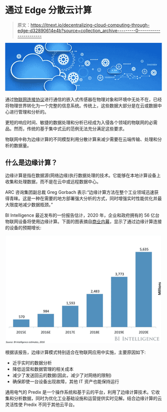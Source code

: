 # 通过 Edge 分散云计算

> 原文：<https://itnext.io/decentralizing-cloud-computing-through-edge-d32890614e4b?source=collection_archive---------0----------------------->

![](img/6b666e4b8288f536b8ec46ec13962cc1.png)

通过[物联网连接协议](http://www.postscapes.com/internet-of-things-protocols/)进行通信的嵌入式传感器在物理对象和环境中无处不在，已经将物理世界转化为一个完整的信息系统。传统上，这些数据大部分是在云或数据中心进行管理和分析的。

更短的响应时间、敏捷的数据处理和分析已经成为入侵各个领域的物联网的必需品。然而，传统的基于集中式云的范例无法充分满足这些要求。

物联网中称为边缘计算的不同模型利用分散计算来减少需要在云端传输、处理和分析的数据量。

## **什么是边缘计算？**

边缘计算是指在数据源(网络边缘)执行数据处理的技术。它能够在本地计算设备上收集和处理数据，而不是在云中或远程数据中心。

ARC 咨询集团副总裁 Greg Gorbach 表示:“边缘计算方法在整个工业领域迅速获得青睐。这是一种在需要的地方部署强大分析的方式，同时增强实时性能优化并最大限度地减少数据瓶颈。”

BI Intelligence 最近发布的一份报告估计，2020 年，企业和政府拥有的 56 亿台物联网设备将使用边缘计算。下面的图表摘自[商业内幕](http://uk.businessinsider.com/edge-computing-in-the-iot-forecasts-key-benefits-and-top-industries-adopting-an-analytics-model-that-improves-processing-and-cuts-costs-2016-7?r=US&IR=T)，显示了通过边缘计算连接的设备的预期增长:

![](img/755147e5a03054e6fc21bb3ab7b736ce.png)

根据该报告，边缘计算模式特别适合在物联网应用中实施，主要原因如下:

*   近乎实时的数据分析
*   降低运营和数据管理的相关成本
*   减少了发送回云的数据(因此，减少了对网络的限制)
*   确保即使一台设备出现故障，其他 IT 资产也能保持运行

通用电气的 Predix 是一个操作系统和基于云的平台，利用了边缘计算技术。它收集和分析数据，同时为优化工业基础设施和运营提供实时见解。结合边缘计算的云灵活性使 Predix 不同于其他云平台。